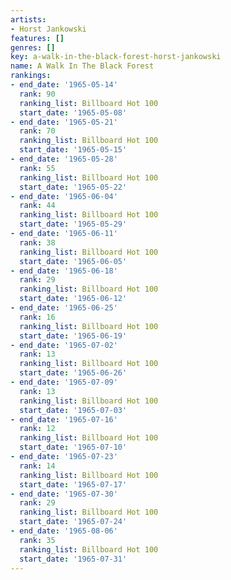 ```yaml
---
artists:
- Horst Jankowski
features: []
genres: []
key: a-walk-in-the-black-forest-horst-jankowski
name: A Walk In The Black Forest
rankings:
- end_date: '1965-05-14'
  rank: 90
  ranking_list: Billboard Hot 100
  start_date: '1965-05-08'
- end_date: '1965-05-21'
  rank: 70
  ranking_list: Billboard Hot 100
  start_date: '1965-05-15'
- end_date: '1965-05-28'
  rank: 55
  ranking_list: Billboard Hot 100
  start_date: '1965-05-22'
- end_date: '1965-06-04'
  rank: 44
  ranking_list: Billboard Hot 100
  start_date: '1965-05-29'
- end_date: '1965-06-11'
  rank: 38
  ranking_list: Billboard Hot 100
  start_date: '1965-06-05'
- end_date: '1965-06-18'
  rank: 29
  ranking_list: Billboard Hot 100
  start_date: '1965-06-12'
- end_date: '1965-06-25'
  rank: 16
  ranking_list: Billboard Hot 100
  start_date: '1965-06-19'
- end_date: '1965-07-02'
  rank: 13
  ranking_list: Billboard Hot 100
  start_date: '1965-06-26'
- end_date: '1965-07-09'
  rank: 13
  ranking_list: Billboard Hot 100
  start_date: '1965-07-03'
- end_date: '1965-07-16'
  rank: 12
  ranking_list: Billboard Hot 100
  start_date: '1965-07-10'
- end_date: '1965-07-23'
  rank: 14
  ranking_list: Billboard Hot 100
  start_date: '1965-07-17'
- end_date: '1965-07-30'
  rank: 29
  ranking_list: Billboard Hot 100
  start_date: '1965-07-24'
- end_date: '1965-08-06'
  rank: 35
  ranking_list: Billboard Hot 100
  start_date: '1965-07-31'
---
```


